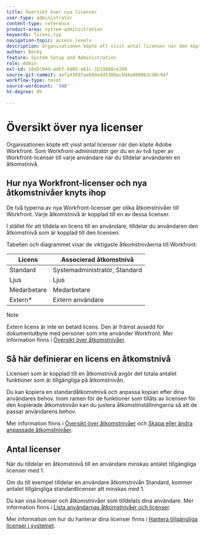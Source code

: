 ```yaml
---
title: Översikt över nya licenser
user-type: administrator
content-type: reference
product-area: system-administration
keywords: licens,typ
navigation-topic: access-levels
description: Organisationen köpte ett visst antal licenser när den köpte Adobe Workfront. Som Workfront-administratör ger du en av tre typer av nya Workfront-licenser till varje användare när du tilldelar användaren en åtkomstnivå.
author: Becky
feature: System Setup and Administration
role: Admin
exl-id: 10a5c04d-adbf-4985-a81c-1b33868ce260
source-git-commit: aefa43697ae0d4edd5300acb94a9880b3cd0c94f
workflow-type: tm+mt
source-wordcount: '348'
ht-degree: 0%

---
```


# Översikt över nya licenser

<!-- Audited: 12/2023 -->

Organisationen köpte ett visst antal licenser när den köpte Adobe Workfront. Som Workfront-administratör ger du en av två typer av Workfront-licenser till varje användare när du tilldelar användaren en åtkomstnivå.

## Hur nya Workfront-licenser och nya åtkomstnivåer knyts ihop

De två typerna av nya Workfront-licenser ger olika åtkomstnivåer till Workfront. Varje åtkomstnivå är kopplad till en av dessa licenser.

I stället för att tilldela en licens till en användare, tilldelar du användaren den åtkomstnivå som är kopplad till den licensen.

Tabellen och diagrammet visar de viktigaste åtkomstnivåerna till Workfront:

| Licens | Associerad åtkomstnivå |
|--- |--- |
| Standard | Systemadministratör, Standard |
| Ljus | Ljus |
| Medarbetare | Medarbetare |
| Extern* | Extern användare |

>[!NOTE]
>
>Extern licens är inte en betald licens. Den är främst avsedd för dokumentutbyte med personer som inte använder Workfront. Mer information finns i [Översikt över åtkomstnivåer](/help/quicksilver/administration-and-setup/add-users/how-access-levels-work/access-level-overview.md).

## Så här definierar en licens en åtkomstnivå

Licensen som är kopplad till en åtkomstnivå avgör det totala antalet funktioner som är tillgängliga på åtkomstnivån.

Du kan kopiera en standardåtkomstnivå och anpassa kopian efter dina användares behov. Inom ramen för de funktioner som tillåts av licensen för den kopierade åtkomstnivån kan du justera åtkomstinställningarna så att de passar användarens behov.

Mer information finns i [Översikt över åtkomstnivåer](/help/quicksilver/administration-and-setup/add-users/how-access-levels-work/access-level-overview.md) och [Skapa eller ändra anpassade åtkomstnivåer](/help/quicksilver/administration-and-setup/add-users/configure-and-grant-access/create-modify-access-levels.md).

## Antal licenser

När du tilldelar en åtkomstnivå till en användare minskas antalet tillgängliga licenser med 1.

Om du till exempel tilldelar en användare åtkomstnivån Standard, kommer antalet tillgängliga standardlicenser att minskas med 1.

Du kan visa licenser och åtkomstnivåer som tilldelats dina användare. Mer information finns i [Lista användarnas åtkomstnivåer och licenser](../../../administration-and-setup/add-users/access-levels-and-object-permissions/list-access-levels-and-licenses-for-your-users.md).

Mer information om hur du hanterar dina licenser finns i [Hantera tillgängliga licenser i systemet](../../../administration-and-setup/get-started-wf-administration/manage-available-licenses-in-your-system.md).
